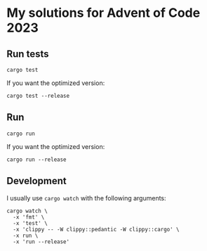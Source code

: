 # My solutions for Advent of Code 2023

## Run tests
```shell
cargo test
```

If you want the optimized version:
```shell
cargo test --release
```

## Run
```shell
cargo run
```

If you want the optimized version:
```shell
cargo run --release
```


## Development
I usually use `cargo watch` with the following arguments:
```shell
cargo watch \
  -x 'fmt' \
  -x 'test' \
  -x 'clippy -- -W clippy::pedantic -W clippy::cargo' \
  -x run \
  -x 'run --release'
```
